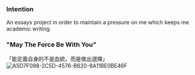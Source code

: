 ### Intention
An essays project in order to maintain a pressure on me  which keeps me academic writing.

### "May The Force Be With You"
「能定義自身的不是血統，而是做出選擇」
![A5D7F098-2C5D-4576-B620-8A11BE0BE46F](https://github.com/user-attachments/assets/f2c7f285-e699-4629-9071-8f33f08db897)
